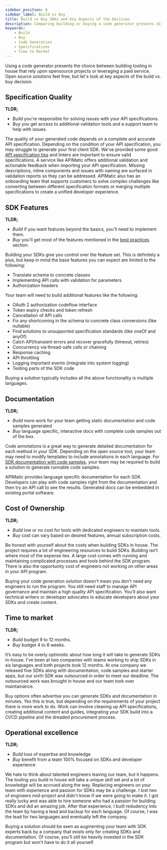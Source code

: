 ```yaml
---
sidebar_position: 6
sidebar_label: Build vs Buy
title: Build vs Buy SDKs and Key Aspects of the Decision
description: Comparing building or buying a code generator presents different advantages in terms of specification quality, SDK features, documentation and cost of ownership. Learn about the pros and cons for each option and plan accordingly for time to market.
keywords:
    - Build
    - Buy
    - Code Generation
    - Specifications
    - Time to Market
---
```


Using a code generator presents the choice between building tooling  in house that rely upon opensource projects or leveraging a paid service. Open source solutions feel free, but let's look at key aspects of the build vs. buy decision.

## Specification Quality

**TLDR;** 
* *Build* you're responsible for solving issues with your API specifications. 
* *Buy* you get access to additional validation tools and a support team to help with issues.

The quality of your generated code depends on a complete and accurate API specification. Depending on the condition of your API specification, you may struggle to generate your first client SDK. We've provided some good [API specification tips](/docs/ways-to-build-sdks/code-generation/api-specification-tips) and linters are important to ensure valid specifications. A service like APIMatic offers additional validation and actionable feedback when importing your API specification. Missing descriptions, inline components and issues with naming are surfaced in validation reports so they can be addressed. APIMatic also has an onboarding team that supports customers to solve complex challenges like converting between different specification formats or merging multiple specifications to create a unified developer experience.

## SDK Features
**TLDR;** 
* *Build* if you want features beyond the basics, you'll need to implement them. 
* *Buy* you'll get most of the features mentioned in the [best practices](/docs/category/build) section.

Building your SDKs give you control over the feature set. This is definitely a plus, but keep in mind the base features you can expect are limited to the following:
* Translate schema to concrete classes
* Implementing API calls with validation for parameters
* Authorization headers

Your team will need to build additional features like the following:

* OAuth 2 authorization codeflow interface
* Token expiry checks and token refresh
* Cancellation of API calls
* Fix any shortcoming in the schema to concrete class conversions (like  nullable)
* Find solutions to unsupported specification standards (like oneOf and anyOf)
* Catch API/transient errors and recover gracefully (timeout, retries)
* Concurrency via thread-safe calls or chaining
* Response caching
* API throttling
* Logging important events (integrate into system logging)
* Testing parts of the SDK code

Buying a solution typically includes all the above functionality is multiple languages.

## Documentation
**TLDR;** 
* *Build* more work for your team getting static documentation and code samples generated
* *Buy* language specific, interactive docs with complete code samples out of the box.

Code annotations is a great way to generate detailed documentation for each method in your SDK. Depending on the open source tool, your team may need to modify templates to include annotations in each language. For [SDK documentation with code samples](/docs/ways-to-build-sdks/code-generation/open-api-generator/generate-documentation), your team may be required to build a solution to generate runnable code samples. 

APIMatic provides language specific documentation for each SDK. Developers can play with code samples right from the documentation and then try an API call to see the results. Generated docs can be embedded in existing portal software.

## Cost of Ownership

**TLDR;** 
* *Build* low or no cost for tools with dedicated engineers to maintain tools.
* *Buy* cost can vary based on desired features, annual subscription costs.

Be honest with yourself about the costs when building SDKs in house. The project requires a lot of engineering resources to build SDKs. Building isn’t where most of the expense lies. A large cost comes with running and maintaining complicated processes and tools behind the SDK program. There is also the opportunity cost of engineers not working on other areas in your API program. 

Buying your code generation solution doesn't mean you don't need any engineers to run the program. You still need staff to manage API governance and maintain a high quality API specification. You'll also want technical writers or developer advocates to educate developers about your SDKs and create content.

## Time to market
**TLDR;** 
* *Build* budget 9 to 12 months.
* *Buy* budget 4 to 8 weeks.

It’s easy to be overly optimistic about how long it will take to generate SDKs in-house. I've been at two companies with teams working to ship SDKs in six languages and both projects took 12 months. At one company we released five SDKs along with documentation, code samples and starter apps, but our sixth SDK was outsourced in order to meet our deadline. The outsourced work was brought in house and our team took over maintainance. 

Buy options often advertise you can generate SDKs and documentation in minutes. Yes this is true, but depending on the requirements of your project there is more work to do. Work can involve cleaning up API specifications, creating additional content and guides, integrating your SDK build into a CI/CD pipeline and the dreaded procurement process.

## Operational excellence

**TLDR;** 
* *Build* loss of expertise and knowledge
* *Buy* benefit from a team 100% focused on SDKs and developer experience

We hate to think about talented engineers leaving our team, but it happens. The tooling you build in house will take a unique skill set and a lot of knowledge will be accrued along the way. Replacing engineers on your team with experience and passion for SDKs may be a challenge. I lost two of engineers mid-project and didn't know if we were going to make it. I got really lucky and was able to hire someone who had a passion for building SDKs and did an amazing job. After that experience, I built redudency into the team by having a lead and backup for each language. Of course, I was the lead for two languages and eventually left the company.

Buying a solution should be seen as augmenting your team with SDK experts back by a company that exists only for creating SDKs and documentation. Of course, you'll still be heavily invested in the SDK program but won't have to do it all yourself.


